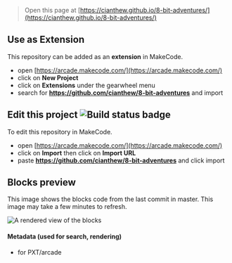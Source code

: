  


> Open this page at [https://cianthew.github.io/8-bit-adventures/](https://cianthew.github.io/8-bit-adventures/)

## Use as Extension

This repository can be added as an **extension** in MakeCode.

* open [https://arcade.makecode.com/](https://arcade.makecode.com/)
* click on **New Project**
* click on **Extensions** under the gearwheel menu
* search for **https://github.com/cianthew/8-bit-adventures** and import

## Edit this project ![Build status badge](https://github.com/cianthew/8-bit-adventures/workflows/MakeCode/badge.svg)

To edit this repository in MakeCode.

* open [https://arcade.makecode.com/](https://arcade.makecode.com/)
* click on **Import** then click on **Import URL**
* paste **https://github.com/cianthew/8-bit-adventures** and click import

## Blocks preview

This image shows the blocks code from the last commit in master.
This image may take a few minutes to refresh.

![A rendered view of the blocks](https://github.com/cianthew/8-bit-adventures/raw/master/.github/makecode/blocks.png)

#### Metadata (used for search, rendering)

* for PXT/arcade
<script src="https://makecode.com/gh-pages-embed.js"></script><script>makeCodeRender("{{ site.makecode.home_url }}", "{{ site.github.owner_name }}/{{ site.github.repository_name }}");</script>
